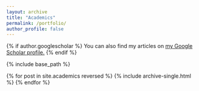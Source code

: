 ```yaml
---
layout: archive
title: "Academics"
permalink: /portfolio/
author_profile: false
---
```


{% if author.googlescholar %}
  You can also find my articles on <u><a href="{{author.googlescholar}}">my Google Scholar profile</a>.</u>
{% endif %}

{% include base_path %}

{% for post in site.academics reversed %}
  {% include archive-single.html %}
{% endfor %}
